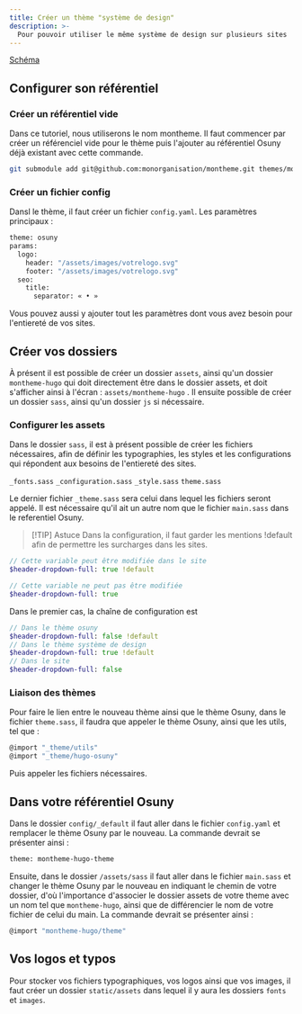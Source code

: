 ```yaml
---
title: Créer un thème "système de design"
description: >-
  Pour pouvoir utiliser le même système de design sur plusieurs sites
---
```


[Schéma](https://www.osuny.org/fonctionnalites/theme-osuny/schema-1/)

## Configurer son référentiel
### Créer un référentiel vide

Dans ce tutoriel, nous utiliserons le nom montheme. Il faut commencer par créer un référenciel vide pour le thème puis l'ajouter au référentiel Osuny déjà existant avec cette commande.

```bash
git submodule add git@github.com:monorganisation/montheme.git themes/montheme-hugo-theme
```

### Créer un fichier config

Dansl le thème, il faut créer un fichier `config.yaml`. Les paramètres principaux :

```bash
theme: osuny
params:
  logo:
    header: "/assets/images/votrelogo.svg"
    footer: "/assets/images/votrelogo.svg"
  seo:
    title:
      separator: « • »
```

Vous pouvez aussi y ajouter tout les paramètres dont vous avez besoin pour l'entiereté de vos sites.

## Créer vos dossiers

À présent il est possible de créer un dossier `assets`, ainsi qu'un dossier `montheme-hugo` qui doit directement être dans le dossier assets, et doit s'afficher ainsi à l'écran : `assets/montheme-hugo` . Il ensuite possible de créer un dossier `sass`, ainsi qu'un dossier `js` si nécessaire.

### Configurer les assets

Dans le dossier `sass`, il est à présent possible de créer les fichiers nécessaires, afin de définir les typographies, les styles et les configurations qui répondent aux besoins de l'entiereté des sites.

`_fonts.sass`
`_configuration.sass`
`_style.sass`
`theme.sass`

Le dernier fichier `_theme.sass` sera celui dans lequel les fichiers seront appelé. Il est nécessaire qu'il ait un autre nom que le fichier `main.sass` dans le referentiel Osuny.

> [!TIP] Astuce
> Dans la configuration, il faut garder les mentions !default afin de permettre les surcharges dans les sites. 

```sass
// Cette variable peut être modifiée dans le site
$header-dropdown-full: true !default

// Cette variable ne peut pas être modifiée
$header-dropdown-full: true
```

Dans le premier cas, la chaîne de configuration est 
```sass
// Dans le thème osuny
$header-dropdown-full: false !default 
// Dans le thème système de design 
$header-dropdown-full: true !default
// Dans le site
$header-dropdown-full: false
```

### Liaison des thèmes

Pour faire le lien entre le nouveau thème ainsi que le thème Osuny, dans le fichier `theme.sass`, il faudra que appeler le thème Osuny, ainsi que les utils, tel que :

```bash
@import "_theme/utils"
@import "_theme/hugo-osuny"
```
Puis appeler les fichiers nécessaires.

## Dans votre référentiel Osuny

Dans le dossier `config/_default` il faut aller dans le fichier `config.yaml` et remplacer le thème Osuny par le nouveau. La commande devrait se présenter ainsi :

```bash
theme: montheme-hugo-theme
```

Ensuite, dans le dossier `/assets/sass` il faut aller dans le fichier `main.sass` et changer le thème Osuny par le nouveau en indiquant le chemin de votre dossier, d'où l'importance d'associer le dossier assets de votre theme avec un nom tel que `montheme-hugo`, ainsi que de différencier le nom de votre fichier de celui du main. La commande devrait se présenter ainsi :

```bash
@import "montheme-hugo/theme"
```

## Vos logos et typos

Pour stocker vos fichiers typographiques, vos logos ainsi que vos images, il faut créer un dossier `static/assets` dans lequel il y aura les dossiers `fonts` et `images`.
